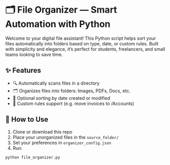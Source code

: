 # 🗂️ File Organizer — Smart Automation with Python

Welcome to your digital file assistant! This Python script helps sort your files automatically into folders based on type, date, or custom rules. Built with simplicity and elegance, it’s perfect for students, freelancers, and small teams looking to save time.

## ✨ Features
- 🔍 Automatically scans files in a directory
- 🗂️ Organizes files into folders: Images, PDFs, Docs, etc.
- 📆 Optional sorting by date created or modified
- 🧠 Custom rules support (e.g. move invoices to /Accounts)

## 🚀 How to Use
1. Clone or download this repo
2. Place your unorganized files in the `source_folder/`
3. Set your preferences in `organizer_config.json`
4. Run:
```bash
python file_organizer.py

